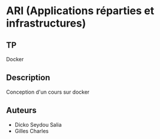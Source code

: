 # ARI (Applications réparties et infrastructures)
## TP
Docker 
## Description
Conception d'un cours sur docker
## Auteurs
- Dicko Seydou Salia
- Gilles Charles 

